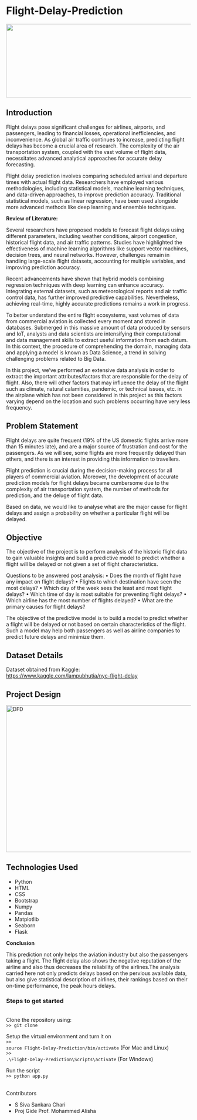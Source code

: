 # Flight-Delay-Prediction

<img src="https://aeroclaims.asia/wp-content/uploads/2019/12/flight-delay-compensation-bannenr1.png" width="1000" height="200">

## Introduction
Flight delays pose significant challenges for airlines, airports, and passengers, leading to financial losses, operational inefficiencies, and inconvenience. As global air traffic continues to increase, predicting flight delays has become a crucial area of research. The complexity of the air transportation system, coupled with the vast volume of flight data, necessitates advanced analytical approaches for accurate delay forecasting.

Flight delay prediction involves comparing scheduled arrival and departure times with actual flight data. Researchers have employed various methodologies, including statistical models, machine learning techniques, and data-driven approaches, to improve prediction accuracy. Traditional statistical models, such as linear regression, have been used alongside more advanced methods like deep learning and ensemble techniques.

**Review of Literature:**

Several researchers have proposed models to forecast flight delays using different parameters, including weather conditions, airport congestion, historical flight data, and air traffic patterns. Studies have highlighted the effectiveness of machine learning algorithms like support vector machines, decision trees, and neural networks. However, challenges remain in handling large-scale flight datasets, accounting for multiple variables, and improving prediction accuracy.

Recent advancements have shown that hybrid models combining regression techniques with deep learning can enhance accuracy. Integrating external datasets, such as meteorological reports and air traffic control data, has further improved predictive capabilities. Nevertheless, achieving real-time, highly accurate predictions remains a work in progress. 

To better understand the entire flight ecosystems, vast volumes of data from commercial aviation is collected every moment and stored in databases. Submerged in this massive amount of data produced by sensors and IoT, analysts and data scientists are intensifying their computational and data management skills to extract useful information from each datum. In this context, the procedure of comprehending the domain, managing data and applying a model is known as Data Science, a trend in solving challenging problems related to Big Data. 

In this project, we’ve performed an extensive data analysis in order to extract the important attributes/factors that are responsible for the delay of flight. Also, there will other factors that may influence the delay of the flight such as climate, natural calamities, pandemic, or technical issues, etc. in the airplane which has not been considered in this project as this factors varying depend on the location and such problems occurring have very less frequency. 

## Problem Statement
Flight delays are quite frequent (19% of the US domestic flights arrive more than 15 minutes late), and are a major source of frustration and cost for the passengers. As we will see, some flights are more frequently delayed than others, and there is an interest in providing this information to travellers.

Flight prediction is crucial during the decision-making process for all players of commercial aviation. Moreover, the development of accurate prediction models for flight delays became cumbersome due to the complexity of air transportation system, the number of methods for prediction, and the deluge of flight data. 

Based on data, we would like to analyse what are the major cause for flight delays and assign a probability on whether a particular flight will be delayed. 

## Objective
The objective of the project is to perform analysis of the historic flight data to gain valuable insights and build a predictive model to predict whether a flight will be delayed or not given a set of flight characteristics.

Questions to be answered post analysis: • Does the month of flight have any impact on flight delays? • Flights to which destination have seen the most delays? • Which day of the week sees the least and most flight delays? • Which time of day is most suitable for preventing flight delays? • Which airline has the most number of flights delayed? • What are the primary causes for flight delays?

The objective of the predictive model is to build a model to predict whether a flight will be delayed or not based on certain characteristics of the flight. Such a model may help both passengers as well as airline companies to predict future delays and minimize them.

## Dataset Details
Dataset obtained from Kaggle: <br>
https://www.kaggle.com/lampubhutia/nyc-flight-delay

## Project Design
<img alt="DFD" src="https://user-images.githubusercontent.com/43583040/83272042-4e844f80-a1e8-11ea-99d1-d5f15d114e90.png" width="1000" height="400">

## Technologies Used
* Python
* HTML
* CSS
* Bootstrap
* Numpy
* Pandas
* Matplotlib
* Seaborn
* Flask

**Conclusion**

This prediction not only helps the aviation industry but also the passengers taking a flight. The flight delay also shows the negative reputation of the airline and also thus decreases the reliability of the airlines.The analysis carried here not only predicts delays based on the pervious available data, but also give statistical description of airlines, their rankings based on their on-time performance, the peak hours delays.

<h3>Steps to get started</h3><br>
Clone the repository using: <br>
<code>>> git clone</code> <br>

Setup the virtual environment and turn it on <br>
<code>>> source Flight-Delay-Prediction/bin/activate</code> (For Mac and Linux)<br>
<code>>> .\Flight-Delay-Prediction\Scripts\activate</code> (For Windows) <br>

Run the script<br>
<code>>> python app.py</code>

<br>Contributors <br>
*  S Siva Sankara Chari <br>
*  Proj Gide Prof. Mohammed Alisha
